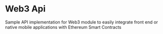 # Web3 Api

Sample API implementation for Web3 module to easily integrate front end or native mobile applications with Ethereum Smart Contracts



